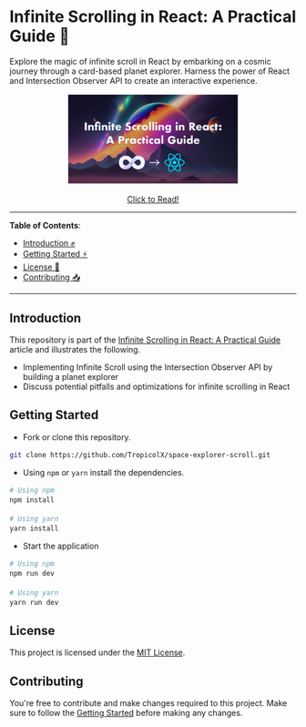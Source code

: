 # Infinite Scrolling in React: A Practical Guide 🚀

Explore the magic of infinite scroll in React by embarking on a cosmic journey through a card-based planet explorer. Harness the power of React and Intersection Observer API to create an interactive experience.

<p align="center">
    <a href="https://tropicolx.hashnode.dev/infinite-scrolling-in-react-a-practical-guide" style="display: block;" align="center">
        <img src="./public/thumbnail.png" alt="Infinite Scrolling in React: A Practical Guide" width="60%" />
        <p>Click to Read!</p>
    </a>
</p>

---

**Table of Contents**:

- [Introduction ✊](#introduction)
- [Getting Started ⚡](#getting-started)
- [License 🪪](#license)
- [Contributing 📥](#contributing)

---

## Introduction

This repository is part of the [Infinite Scrolling in React: A Practical Guide](https://blog.kunalkeshan.dev/learn-how-to-use-context-and-reducer-hooks-in-reactjs-by-creating-a-global-snackbar) article and illustrates the following.

- Implementing Infinite Scroll using the Intersection Observer API by building a planet explorer
- Discuss potential pitfalls and optimizations for infinite scrolling in React

## Getting Started

- Fork or clone this repository.

```bash
git clone https://github.com/TropicolX/space-explorer-scroll.git
```

- Using `npm` or `yarn` install the dependencies.

```bash
# Using npm
npm install

# Using yarn
yarn install
```

- Start the application

```bash
# Using npm
npm run dev

# Using yarn
yarn run dev
```

## License

This project is licensed under the [MIT License](./LICENSE).

## Contributing

You're free to contribute and make changes required to this project. Make sure to follow the [Getting Started](#getting-started) before making any changes.
